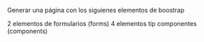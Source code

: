Generar una página con los siguienes elementos de boostrap

2 elementos de formularios (forms)
4 elementos tip componentes (components)